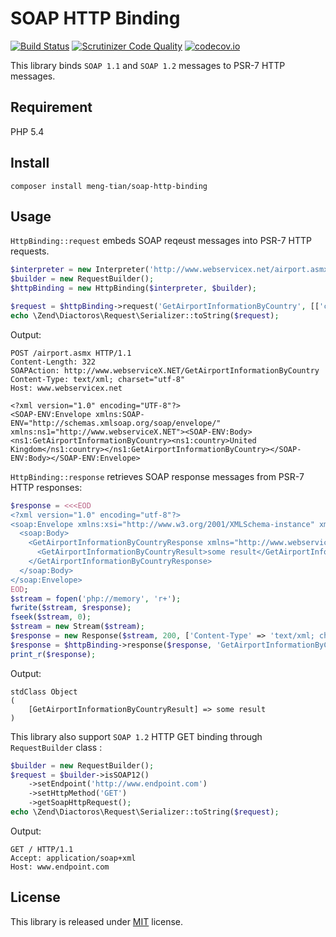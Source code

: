 # SOAP HTTP Binding
[![Build Status](https://travis-ci.org/meng-tian/soap-http-binding.svg?branch=master)](https://travis-ci.org/meng-tian/soap-http-binding)
[![Scrutinizer Code Quality](https://scrutinizer-ci.com/g/meng-tian/soap-http-binding/badges/quality-score.png?b=master)](https://scrutinizer-ci.com/g/meng-tian/soap-http-binding/?branch=master)
[![codecov.io](https://codecov.io/github/meng-tian/soap-http-binding/coverage.svg?branch=master)](https://codecov.io/github/meng-tian/soap-http-binding?branch=master)

This library binds `SOAP 1.1` and `SOAP 1.2` messages to PSR-7 HTTP messages.

## Requirement
PHP 5.4

## Install
```
composer install meng-tian/soap-http-binding
```

## Usage
`HttpBinding::request` embeds SOAP reqeust messages into PSR-7 HTTP requests.
```php
$interpreter = new Interpreter('http://www.webservicex.net/airport.asmx?WSDL', ['soap_version' => SOAP_1_1]);
$builder = new RequestBuilder();
$httpBinding = new HttpBinding($interpreter, $builder);

$request = $httpBinding->request('GetAirportInformationByCountry', [['country' => 'United Kingdom']]);
echo \Zend\Diactoros\Request\Serializer::toString($request);
```
Output:
```
POST /airport.asmx HTTP/1.1
Content-Length: 322
SOAPAction: http://www.webserviceX.NET/GetAirportInformationByCountry
Content-Type: text/xml; charset="utf-8"
Host: www.webservicex.net

<?xml version="1.0" encoding="UTF-8"?>
<SOAP-ENV:Envelope xmlns:SOAP-ENV="http://schemas.xmlsoap.org/soap/envelope/" xmlns:ns1="http://www.webserviceX.NET"><SOAP-ENV:Body><ns1:GetAirportInformationByCountry><ns1:country>United Kingdom</ns1:country></ns1:GetAirportInformationByCountry></SOAP-ENV:Body></SOAP-ENV:Envelope>

```


`HttpBinding::response` retrieves SOAP response messages from PSR-7 HTTP responses: 
```php
$response = <<<EOD
<?xml version="1.0" encoding="utf-8"?>
<soap:Envelope xmlns:xsi="http://www.w3.org/2001/XMLSchema-instance" xmlns:xsd="http://www.w3.org/2001/XMLSchema" xmlns:soap="http://schemas.xmlsoap.org/soap/envelope/">
  <soap:Body>
    <GetAirportInformationByCountryResponse xmlns="http://www.webserviceX.NET">
      <GetAirportInformationByCountryResult>some result</GetAirportInformationByCountryResult>
    </GetAirportInformationByCountryResponse>
  </soap:Body>
</soap:Envelope>
EOD;
$stream = fopen('php://memory', 'r+');
fwrite($stream, $response);
fseek($stream, 0);
$stream = new Stream($stream);
$response = new Response($stream, 200, ['Content-Type' => 'text/xml; charset=utf-8']);
$response = $httpBinding->response($response, 'GetAirportInformationByCountry');
print_r($response);
```
Output:
```
stdClass Object
(
    [GetAirportInformationByCountryResult] => some result
)
```


This library also support `SOAP 1.2` HTTP GET binding through `RequestBuilder` class :
```php
$builder = new RequestBuilder();
$request = $builder->isSOAP12()
    ->setEndpoint('http://www.endpoint.com')
    ->setHttpMethod('GET')
    ->getSoapHttpRequest();
echo \Zend\Diactoros\Request\Serializer::toString($request);
```
Output:
```
GET / HTTP/1.1
Accept: application/soap+xml
Host: www.endpoint.com
```


## License
This library is released under [MIT](https://github.com/meng-tian/soap-http-binding/blob/master/LICENSE) license.

